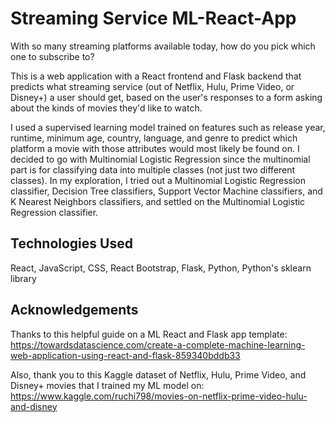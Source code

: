 # Streaming Service ML-React-App

With so many streaming platforms available today, how do you pick which one to subscribe to?

This is a web application with a React frontend and Flask backend that predicts what streaming service (out of Netflix, Hulu, Prime Video, or Disney+) a user should get, based on the user's responses to a form asking about the kinds of movies they'd like to watch.

I used a supervised learning model trained on features such as release year, runtime, minimum age, country, language, and genre to predict which platform a movie with those attributes would most likely be found on. I decided to go with Multinomial Logistic Regression since the multinomial part is for classifying data into multiple classes (not just two different classes). In my exploration, I tried out a Multinomial Logistic Regression classifier, Decision Tree classifiers, Support Vector Machine classifiers, and K Nearest Neighbors classifiers, and settled on the Multinomial Logistic Regression classifier.

## Technologies Used

React, JavaScript, CSS, React Bootstrap, Flask, Python, Python's sklearn library

## Acknowledgements

Thanks to this helpful guide on a ML React and Flask app template: https://towardsdatascience.com/create-a-complete-machine-learning-web-application-using-react-and-flask-859340bddb33

Also, thank you to this Kaggle dataset of Netflix, Hulu, Prime Video, and Disney+ movies that I trained my ML model on: https://www.kaggle.com/ruchi798/movies-on-netflix-prime-video-hulu-and-disney
